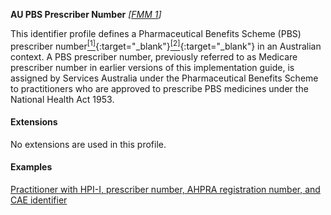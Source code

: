 **AU PBS Prescriber Number**  *[[FMM 1](guidance.html)]*

This identifier profile defines a Pharmaceutical Benefits Scheme (PBS) prescriber number[<sup>[1]</sup>](https://www.pbs.gov.au/info/healthpro/explanatory-notes/section1/Section_1_2_Explanatory_Notes){:target="_blank"}[<sup>[2]</sup>](https://meteor.aihw.gov.au/content/index.phtml/itemId/600762){:target="_blank"} in an Australian context. A PBS prescriber number, previously referred to as Medicare prescriber number in earlier versions of this implementation guide, is assigned by Services Australia under the Pharmaceutical Benefits Scheme to practitioners who are approved to prescribe PBS medicines under the National Health Act 1953.  


#### Extensions

No extensions are used in this profile.


#### Examples

[Practitioner with HPI-I, prescriber number, AHPRA registration number, and CAE identifier](Practitioner-example0.html)


